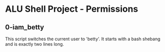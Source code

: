 # ALU Shell Project - Permissions

## 0-iam_betty

This script switches the current user to 'betty'. It starts with a bash shebang and is exactly two lines long.
